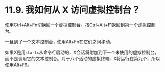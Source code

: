 # 11.9. 我如何从 X 访问虚拟控制台？

使用Ctrl+Alt+Fn切换回一个虚拟控制台。按Ctrl+Alt+F1返回到第一个虚拟控制台。

一旦到了一个文本控制台，使用Alt+Fn在它们之间移动。

如果X是用`startx`从命令行启动的，X会话将附加到下一个未使用的虚拟控制台，而不是调用它的文本控制台。对于八个活动的虚拟终端，X将运行在第九个，所以使用Alt+F9。
